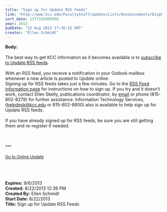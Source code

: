 ```yaml
---
title: "Sign up for Update RSS Feeds"
link: "http://www.kcc.edu/FacultyStaff/update/Lists/Announcements/DispForm.aspx?ID=1209"
sort_date: 1377192985000
year: 2013
pubDate: "22 Aug 2013 17:36:25 GMT"
creator: "Ellen Schmidt"
---
```


<div><b>Body:</b> <div class="ExternalClass7E2C2B811A674A97BF099CCCD17DBAAF">
<div><br />The best way to get KCC information as it becomes available is to <a href="/FacultyStaff/update/Pages/updateRSS.aspx">subscribe to Update RSS feeds</a>. </div>
<div><br />With an RSS feed, you receive a notification in your Outlook mailbox whenever a new article is posted to <em>Update</em> online.<br /></div>
<div>Signing up for RSS feeds takes just a few minutes. Go to the <a href="/FacultyStaff/update/Pages/updateRSS.aspx">RSS Feed information page</a> for instructions on how to sign up. If you try and it doesn’t work, contact Ellen Skelly, publications coordinator, by <a href="mailto:eskelly@kcc.edu">email</a> or phone (815-802-8279) for further assistance. Information Technology Services, (<a href="mailto:helpdesk@kcc.edu">helpdesk@kcc.edu</a> or 815-802-8900) also is available to help sign up for Update RSS feeds.</div>
<div><br />If you have already signed up for RSS feeds, be sure you are still getting them and re-register if needed.<br /> </div>
<div> </div>
<div>
<div><br /></div>
<div><font size="2">***</font></div>
<div><font size="2"></font> </div>
<div><font size="2"></font></div>
<div><font size="2"></font></div>
<div><font size="2"></font></div>
<div><font size="2"></font></div>
<div><font size="2"><a href="/FacultyStaff/update/Pages/dailyupdate.aspx">Go to Online Update</a></font></div>
<div> </div><br /> </div>
<div> </div></div></div>
<div><b>Expires:</b> 9/6/2013</div>
<div><b>Created:</b> 8/22/2013 12:36 PM</div>
<div><b>Created By:</b> Ellen Schmidt</div>
<div><b>Start Date:</b> 8/22/2013</div>
<div><b>Title:</b> Sign up for Update RSS Feeds</div>
